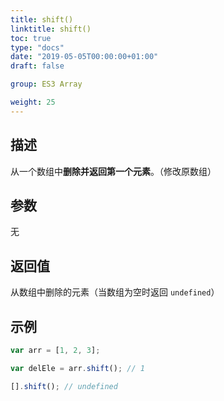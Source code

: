 ```yaml
---
title: shift()
linktitle: shift()
toc: true
type: "docs"
date: "2019-05-05T00:00:00+01:00"
draft: false

group: ES3 Array

weight: 25
---
```


## 描述

从一个数组中**删除并返回第一个元素**。（修改原数组）

## 参数

无

## 返回值

从数组中删除的元素（当数组为空时返回 `undefined`）

## 示例

```js
var arr = [1, 2, 3];

var delEle = arr.shift(); // 1

[].shift(); // undefined
```
